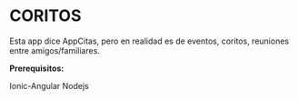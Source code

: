 <h1>CORITOS</h1>

Esta app dice AppCitas, pero en realidad es de eventos, coritos, reuniones entre amigos/familiares.

<strong>Prerequisitos:</strong>

Ionic-Angular
Nodejs

